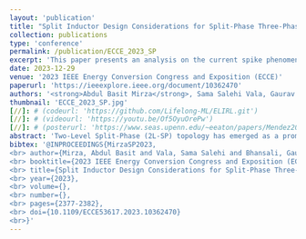```yaml
---
layout: 'publication'
title: "Split Inductor Design Considerations for Split-Phase Three-Phase Inverter"
collection: publications
type: 'conference'
permalink: /publication/ECCE_2023_SP
excerpt: 'This paper presents an analysis on the current spike phenomenon in Split-Phase topology and subsequently proposes split-inductor design considerations.'
date: 2023-12-29
venue: '2023 IEEE Energy Conversion Congress and Exposition (ECCE)'
paperurl: 'https://ieeexplore.ieee.org/document/10362470'
authors: '<strong>Abdul Basit Mirza</strong>, Sama Salehi Vala, Gaurav Bhansali, Balaji Narayanasamay and <a href="https://www.stonybrook.edu/commcms/electrical/people/-core_faculty/luo_fang">Fang Luo</a>'
thumbnail: 'ECCE_2023_SP.jpg'
[//]: # (codeurl: 'https://github.com/Lifelong-ML/ELIRL.git')
[//]: # (videourl: 'https://youtu.be/Of5OyuOrePw')
[//]: # (posterurl: 'https://www.seas.upenn.edu/~eeaton/papers/Mendez2018Lifelong-poster.pdf')
abstract: 'Two-Level Split-Phase (2L-SP) topology has emerged as a promising candidate for Wide Band Gap (WBG)-based Two-Level (2L) three-phase inverters. 2L-SP comprises P and N-cells whose mid-points are connected through split inductors. Compared with standard 2L, 2L-SP provides better immunity to crosstalk, lower switching loss, and conducted EMI emissions, which is favorable for WBG devices. However, these performance metrics depend on the value of split inductance. Further, split inductors experience a current spike during the switching transition. Although increasing split inductance is shown to improve the metrics and suppress the current spikes, an approach for optimal selection of split inductance is yet to be devised. This paper presents an analysis for design considerations, based on current spikes, for split inductor sizing. At first, a simplified model is derived and validated on a 75 kVA SiC-based hardware prototype. This is followed by an analysis of proposed model in the context of split inductor sizing.'
bibtex: '@INPROCEEDINGS{MirzaSP2023,
<br> author={Mirza, Abdul Basit and Vala, Sama Salehi and Bhansali, Gaurav and Narayanasamy, Balaji and Luo, Fang},
<br> booktitle={2023 IEEE Energy Conversion Congress and Exposition (ECCE)},  
<br> title={Split Inductor Design Considerations for Split-Phase Three-Phase Inverter},  
<br> year={2023},
<br> volume={},
<br> number={},
<br> pages={2377-2382},
<br> doi={10.1109/ECCE53617.2023.10362470}
<br>}'
---
```

